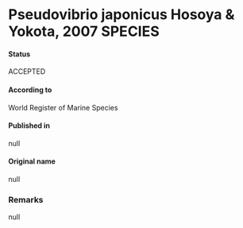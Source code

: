 Pseudovibrio japonicus Hosoya & Yokota, 2007 SPECIES
=======

#### Status
ACCEPTED

#### According to
World Register of Marine Species

#### Published in
null

#### Original name
null

### Remarks
null